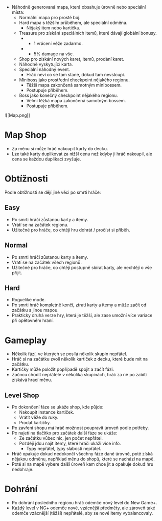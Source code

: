 - Náhodně generovaná mapa, která obsahuje úrovně nebo speciální místa:
	- Normální mapa pro prostě boj.
	- Hard mapa s těžším průběhem, ale speciální odměna.
		- Nějaký item nebo kartička.
	- Treasure pro získání speciálních itemů, které dávají globální bonusy.
		- + 1 vrácení věže zadarmo.
		- + 5% damage na vše.
	- Shop pro získání nových karet, itemů, prodání karet.
	- Náhodně vyskytující karta.
	- Speciální náhodný event.
		- Hráč neví co se tam stane, dokud tam nevstoupí.
	- Miniboss jako prostřední checkpoint nějakého regionu.
		- Těžší mapa zakončená samotným minibossem.
		- Postupuje příběhem.
	- Boss jako konečný checkpoint nějakého regionu.
		- Velmi těžká mapa zakončená samotným bossem.
		- Postupuje příběhem.

![[Map.png]]
# Map Shop
- Za měnu si může hráč nakoupit karty do decku.
- Lze také karty duplikovat za nižší cenu než kdyby ji hráč nakoupil, ale cena se každou duplikací zvyšuje.
# Obtížnosti 
Podle obtížnosti se dějí jiné věci po smrti hráče:
## Easy
- Po smrti hráči zůstanou karty a itemy.
- Vrátí se na začátek regionu.
- Užitečné pro hráče, co chtějí hru dohrát / pročíst si příběh.
## Normal
- Po smrti hráči zůstanou karty a itemy.
- Vrátí se na začátek všech regionů.
- Užitečné pro hráče, co chtějí postupně sbírat karty, ale nechtějí o vše přijít.
## Hard
- Roguelike mode.
- Po smrti hráč kompletně končí, ztratí karty a itemy a může začít od začátku s jinou mapou.
- Prakticky druhá verze hry, která je těžší, ale zase umožní více variace při opětovném hraní.
# Gameplay
- Několik fází, ve kterých se posílá několik skupin nepřátel.
- Hráč si na začátku zvolí několik kartiček z decku, které bude mít na začátku.
- Kartičky může položit popřípadě spojit a začít fázi.
- Začnou chodit nepřátelé v několika skupinách, hráč za ně po zabití získává hrací měnu.
## Level Shop
- Po dokončení fáze se ukáže shop, kde půjde:
	- Nakoupit instance kartiček.
	- Vrátit věže do ruky.
	- Prodat kartičky.
- Po zavření shopu má hráč možnost poupravit úroveň podle potřeby.
- Po najetí na tlačítko pro začátek další fáze se ukáže:
	- Ze začátku vůbec nic, jen počet nepřátel.
	- Později jdou najít itemy, které hráči ukáži více info.
		- Typy nepřátel, typy slabostí nepřátel.
- Hráč opakuje dokud nedokončí všechny fáze dané úrovně, poté získá nějakou odměnu, například měnu do shopů, které se nachází na mapě.
- Poté si na mapě vybere další úroveň kam chce jít a opakuje dokud hru nedohraje.
# Dohrání
- Po dohrání posledního regionu hráč odemče nový level do New Game+.
- Každý level v NG+ odemče nové, vzácnější předměty, ale zároveň také odemče vzácnější (těžší) nepřátelé, aby se nové itemy vybalancovaly.